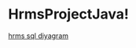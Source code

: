 # HrmsProjectJava!
[hrms sql diyagram](https://user-images.githubusercontent.com/23290902/119726062-57e6dd00-be79-11eb-875e-af6f118e6f4f.png)


